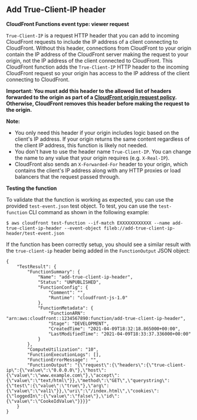 ## Add True-Client-IP header

**CloudFront Functions event type: viewer request**

`True-Client-IP` is a request HTTP header that you can add to incoming CloudFront requests to include the IP address of a client connecting to CloudFront. Without this header, connections from CloudFront to your origin contain the IP address of the CloudFront server making the request to your origin, not the IP address of the client connected to CloudFront. This CloudFront function adds the `True-Client-IP` HTTP header to the incoming CloudFront request so your origin has access to the IP address of the client connecting to CloudFront.

**Important: You must add this header to the allowed list of headers forwarded to the origin as part of a [CloudFront origin request policy](https://docs.aws.amazon.com/AmazonCloudFront/latest/DeveloperGuide/controlling-origin-requests.html#origin-request-understand-origin-request-policy-settings). Otherwise, CloudFront removes this header before making the request to the origin.**

**Note:**
- You only need this header if your origin includes logic based on the client's IP address. If your origin returns the same content regardless of the client IP address, this function is likely not needed.
- You don't have to use the header name `True-Client-IP`. You can change the name to any value that your origin requires (e.g. `X-Real-IP`).
- CloudFront also sends an `X-Forwarded-For` header to your origin, which contains the client's IP address along with any HTTP proxies or load balancers that the request passed through.

**Testing the function**

To validate that the function is working as expected, you can use the provided `test-event.json` test object. To test, you can use the `test-function` CLI command as shown in the following example:

```
$ aws cloudfront test-function --if-match EXXXXXXXXXXXX --name add-true-client-ip-header --event-object fileb://add-true-client-ip-header/test-event.json
```

If the function has been correctly setup, you should see a similar result with the `true-client-ip` header being added in the `FunctionOutput` JSON object:
```
{
    "TestResult": {
        "FunctionSummary": {
            "Name": "add-true-client-ip-header",
            "Status": "UNPUBLISHED",
            "FunctionConfig": {
                "Comment": "",
                "Runtime": "cloudfront-js-1.0"
            },
            "FunctionMetadata": {
                "FunctionARN": "arn:aws:cloudfront::1234567890:function/add-true-client-ip-header",
                "Stage": "DEVELOPMENT",
                "CreatedTime": "2021-04-09T18:32:18.865000+00:00",
                "LastModifiedTime": "2021-04-09T18:33:37.336000+00:00"
            }
        },
        "ComputeUtilization": "10",
        "FunctionExecutionLogs": [],
        "FunctionErrorMessage": "",
        "FunctionOutput": "{\"request\":{\"headers\":{\"true-client-ip\":{\"value\":\"0.0.0.0\"},\"host\":{\"value\":\"www.example.com\"},\"accept\":{\"value\":\"text/html\"}},\"method\":\"GET\",\"querystring\":{\"test\":{\"value\":\"true\"},\"arg\":{\"value\":\"val1\"}},\"uri\":\"/index.html\",\"cookies\":{\"loggedIn\":{\"value\":\"false\"},\"id\":{\"value\":\"CookeIdValue\"}}}}"
    }
}
```